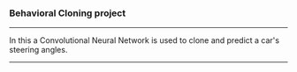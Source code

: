 ### Behavioral Cloning project

---

In this a Convolutional Neural Network is used to clone and predict a car's steering
angles.

---
